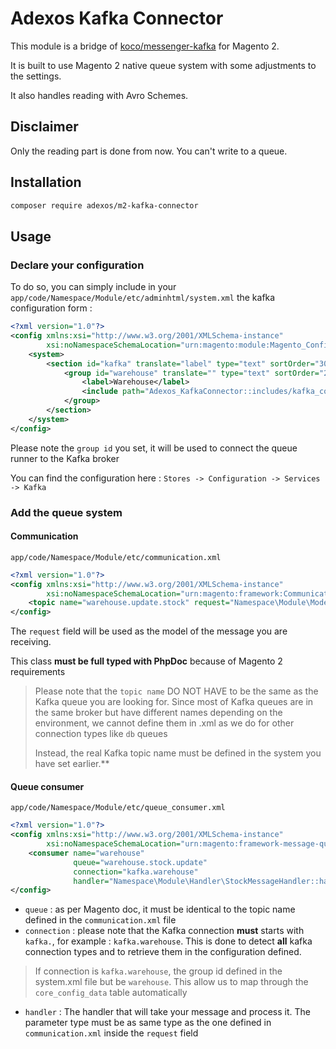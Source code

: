# Adexos Kafka Connector

This module is a bridge of [koco/messenger-kafka](https://github.com/KonstantinCodes/messenger-kafka/tree/master) for
Magento 2.

It is built to use Magento 2 native queue system with some adjustments to the settings.

It also handles reading with Avro Schemes.

## Disclaimer

Only the reading part is done from now. You can't write to a queue.

## Installation

```bash
composer require adexos/m2-kafka-connector
```

## Usage

### Declare your configuration

To do so, you can simply include in your `app/code/Namespace/Module/etc/adminhtml/system.xml` the kafka configuration
form :

```xml
<?xml version="1.0"?>
<config xmlns:xsi="http://www.w3.org/2001/XMLSchema-instance"
        xsi:noNamespaceSchemaLocation="urn:magento:module:Magento_Config:etc/system_file.xsd">
    <system>
        <section id="kafka" translate="label" type="text" sortOrder="300" showInDefault="1">
            <group id="warehouse" translate="" type="text" sortOrder="20" showInDefault="1">
                <label>Warehouse</label>
                <include path="Adexos_KafkaConnector::includes/kafka_conf_included.xml"/>
            </group>
        </section>
    </system>
</config>
```

Please note the `group id` you set, it will be used to connect the queue runner to the Kafka broker

You can find the configuration here : `Stores -> Configuration -> Services -> Kafka`

### Add the queue system

#### Communication
`app/code/Namespace/Module/etc/communication.xml`
```xml
<?xml version="1.0"?>
<config xmlns:xsi="http://www.w3.org/2001/XMLSchema-instance"
        xsi:noNamespaceSchemaLocation="urn:magento:framework:Communication/etc/communication.xsd">
    <topic name="warehouse.update.stock" request="Namespace\Module\Model\StockMessage"/>
</config>
```

The `request` field will be used as the model of the message you are receiving.

This class **must be full typed with PhpDoc** because of Magento 2 requirements

> Please note that the `topic name` DO NOT HAVE to be the same as the Kafka queue you are looking for.
> Since most of Kafka queues are in the same broker but have different names depending on the environment, we cannot
> define them in .xml as we do for other connection types like `db` queues
>
> Instead, the real Kafka topic name must be defined in the system you have set earlier.**

#### Queue consumer
`app/code/Namespace/Module/etc/queue_consumer.xml`
```xml
<?xml version="1.0"?>
<config xmlns:xsi="http://www.w3.org/2001/XMLSchema-instance"
        xsi:noNamespaceSchemaLocation="urn:magento:framework-message-queue:etc/consumer.xsd">
    <consumer name="warehouse"
              queue="warehouse.stock.update"
              connection="kafka.warehouse"
              handler="Namespace\Module\Handler\StockMessageHandler::handle"/>
</config>
```

- `queue` : as per Magento doc, it must be identical to the topic name defined in the `communication.xml` file
- `connection` : please note that the Kafka connection **must** starts with `kafka.`, for example : `kafka.warehouse`.
  This is done to detect **all** kafka connection types and to retrieve them in the configuration defined.

> If connection is `kafka.warehouse`, the group id defined in the system.xml file but be `warehouse`. This allow us to
> map through the `core_config_data` table automatically
>

- `handler` : The handler that will take your message and process it. The parameter type must be as same type as the one
  defined in `communication.xml` inside the `request` field
